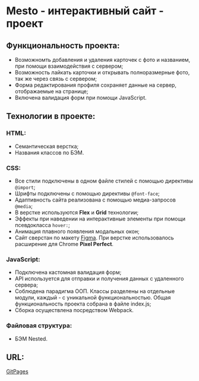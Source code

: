 # __Mesto - интерактивный сайт - проект__

## __Функциональность проекта:__
* Возможномть добавления и удаления карточек с фото и названием, при помощи взаимодействия с сервером;
* Возможность лайкать карточки и открывать полноразмерные фото, так же через связь с сервером;
* Форма редактирования профиля сохраняет данные на сервер, отображаемые на странице;
* Включена валидация форм при помощи JavaScript.

## __Технологии в проекте:__

### HTML:
* Семантическая верстка;
* Названия классов по БЭМ.

### CSS:
* Все стили подключены в одном файле стилей с помощью директивы `@import`;
* Шрифты подключены с помощью директивы `@font-face`;
* Адаптивность сайта реализована с помощью медиа-запросов `@media`;
* В верстке используются __Flex__ и __Grid__ технологии;
* Эффекты при наведении на интерактивные элементы при помощи псевдокласса `hover:`;
* Анимация плавного появления модальных окон;
* Сайт сверстан по макету [Figma](https://www.figma.com/file/2cn9N9jSkmxD84oJik7xL7/JavaScript.-Sprint-4?node-id=0%3A1). При верстке использовалось расширение для Chrome __Pixel Perfect__.

### JavaScript:
* Подключена кастомная валидация форм;
* API используется для отправки и получения данных с удаленного сервера;
* Соблюдена парадигма ООП. Классы разделены на отдельные модули, каждый - с уникальной функциональностью. Общая функциональность проекта собрана в файле index.js;
* Сборка осуществлена посредством Webpack.

### Файловая структура:
* БЭМ Nested.

## __URL:__
[GitPages](https://staskudinow.github.io/mesto/)